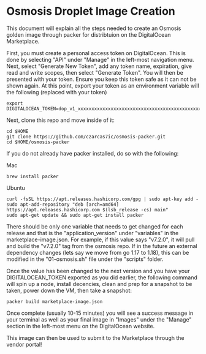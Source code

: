 # Osmosis Droplet Image Creation

This document will explain all the steps needed to create an Osmosis golden image through packer for distribtuion on the DigitalOcean Marketplace.

First, you must create a personal access token on DigitalOcean. This is done by selecting "API" under "Manage" in the left-most navigation menu. Next, select "Generate New Token", add any token name, expiration, give read and write scopes, then select "Generate Token". You will then be presented with your token. Ensure you keep this token safe as it can not be shown again. At this point, export your token as an environment variable will the following (replaced with your token)

```
export DIGITALOCEAN_TOKEN=dop_v1_xxxxxxxxxxxxxxxxxxxxxxxxxxxxxxxxxxxxxxxxxxxxxxxxxxxxxxxxxxxxxxx
```

Next, clone this repo and move inside of it:

```
cd $HOME
git clone https://github.com/czarcas7ic/osmosis-packer.git
cd $HOME/osmosis-packer
```

If you do not already have packer installed, do so with the following:

Mac
```
brew install packer
```

Ubuntu
```
curl -fsSL https://apt.releases.hashicorp.com/gpg | sudo apt-key add -
sudo apt-add-repository "deb [arch=amd64] https://apt.releases.hashicorp.com $(lsb_release -cs) main"
sudo apt-get update && sudo apt-get install packer
```

There should be only one variable that needs to get changed for each release and that is the "application_version" under "variables" in the marketplace-image.json. For example, if this value says "v7.2.0", it will pull and build the "v7.2.0" tag from the osmosis repo. If in the future an external dependency changes (lets say we move from go 1.17 to 1.18), this can be modified in the "01-osmosis.sh" file under the "scripts" folder.

Once the value has been changed to the next version and you have your DIGITALOCEAN_TOKEN exported as you did earlier, the following command will spin up a node, install decencies, clean and prep for a snapshot to be taken, power down the VM, then take a snapshot:

```
packer build marketplace-image.json
```

Once complete (usually 10-15 minutes) you will see a success message in your terminal as well as your final image in "Images" under the "Manage" section in the left-most menu on the DigitalOcean website.

This image can then be used to submit to the Marketplace through the vendor portal!
